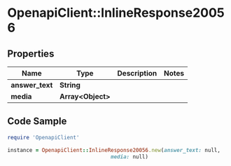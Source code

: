 # OpenapiClient::InlineResponse20056

## Properties

Name | Type | Description | Notes
------------ | ------------- | ------------- | -------------
**answer_text** | **String** |  | 
**media** | **Array&lt;Object&gt;** |  | 

## Code Sample

```ruby
require 'OpenapiClient'

instance = OpenapiClient::InlineResponse20056.new(answer_text: null,
                                 media: null)
```


